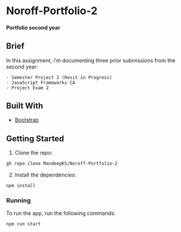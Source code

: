 # Noroff-Portfolio-2

#### Portfolio second year

## Brief
In this assignment, i'm documenting three prior submissions from the second year:

    - Semester Project 2 (Resit in Progress)
    - JavaScript Frameworks CA
    - Project Exam 2

## Built With
 - [Bootstrap](https://getbootstrap.com/)

## Getting Started

1. Clone the repo:

```bash
gh repo clone MandeepKS/Noroff-Portfolio-2
```

2. Install the dependencies:

```
npm install
```
### Running

To run the app, run the following commands:

```bash
npm run start
```
